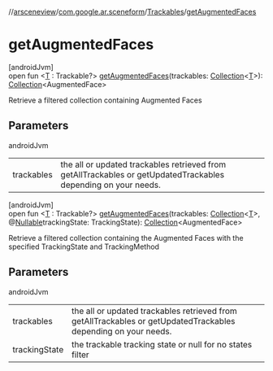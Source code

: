 //[arsceneview](../../../index.md)/[com.google.ar.sceneform](../index.md)/[Trackables](index.md)/[getAugmentedFaces](get-augmented-faces.md)

# getAugmentedFaces

[androidJvm]\
open fun &lt;[T](get-augmented-faces.md) : Trackable?&gt; [getAugmentedFaces](get-augmented-faces.md)(trackables: [Collection](https://developer.android.com/reference/kotlin/java/util/Collection.html)&lt;[T](filter-trackables.md)&gt;): [Collection](https://developer.android.com/reference/kotlin/java/util/Collection.html)&lt;AugmentedFace&gt;

Retrieve a filtered collection containing Augmented Faces

## Parameters

androidJvm

| | |
|---|---|
| trackables | the all or updated trackables retrieved from getAllTrackables or getUpdatedTrackables depending on your needs. |

[androidJvm]\
open fun &lt;[T](get-augmented-faces.md) : Trackable?&gt; [getAugmentedFaces](get-augmented-faces.md)(trackables: [Collection](https://developer.android.com/reference/kotlin/java/util/Collection.html)&lt;[T](filter-trackables.md)&gt;, @[Nullable](https://developer.android.com/reference/kotlin/androidx/annotation/Nullable.html)trackingState: TrackingState): [Collection](https://developer.android.com/reference/kotlin/java/util/Collection.html)&lt;AugmentedFace&gt;

Retrieve a filtered collection containing the Augmented Faces with the specified TrackingState and TrackingMethod

## Parameters

androidJvm

| | |
|---|---|
| trackables | the all or updated trackables retrieved from getAllTrackables or getUpdatedTrackables depending on your needs. |
| trackingState | the trackable tracking state or null for no states filter |
